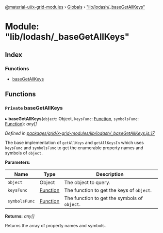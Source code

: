 [@material-ui/x-grid-modules](../README.md) › [Globals](../globals.md) › ["lib/lodash/_baseGetAllKeys"](_lib_lodash__basegetallkeys_.md)

# Module: "lib/lodash/_baseGetAllKeys"

## Index

### Functions

* [baseGetAllKeys](_lib_lodash__basegetallkeys_.md#private-basegetallkeys)

## Functions

### `Private` baseGetAllKeys

▸ **baseGetAllKeys**(`object`: Object, `keysFunc`: [Function](../interfaces/_src_utils_utils_.debouncedfunction.md#function), `symbolsFunc`: [Function](../interfaces/_src_utils_utils_.debouncedfunction.md#function)): *any[]*

*Defined in [packages/grid/x-grid-modules/lib/lodash/_baseGetAllKeys.js:17](https://github.com/mui-org/material-ui-x/blob/02342a6/packages/grid/x-grid-modules/lib/lodash/_baseGetAllKeys.js#L17)*

The base implementation of `getAllKeys` and `getAllKeysIn` which uses
`keysFunc` and `symbolsFunc` to get the enumerable property names and
symbols of `object`.

**Parameters:**

Name | Type | Description |
------ | ------ | ------ |
`object` | Object | The object to query. |
`keysFunc` | [Function](../interfaces/_src_utils_utils_.debouncedfunction.md#function) | The function to get the keys of `object`. |
`symbolsFunc` | [Function](../interfaces/_src_utils_utils_.debouncedfunction.md#function) | The function to get the symbols of `object`. |

**Returns:** *any[]*

Returns the array of property names and symbols.
